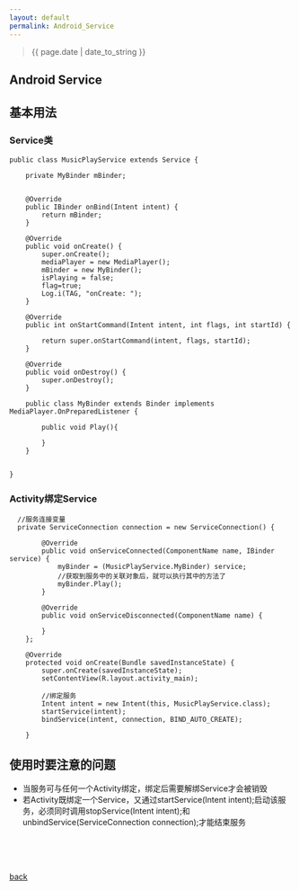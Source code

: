 ```yaml
---
layout: default
permalink: Android_Service
---
```


> {{ page.date | date_to_string }}

## Android Service

## 基本用法

### Service类
	public class MusicPlayService extends Service {
	
	    private MyBinder mBinder;
	
	  
	    @Override
	    public IBinder onBind(Intent intent) {
	        return mBinder;
	    }
	
	    @Override
	    public void onCreate() {
	        super.onCreate();
	        mediaPlayer = new MediaPlayer();
	        mBinder = new MyBinder();
	        isPlaying = false;
	        flag=true;
	        Log.i(TAG, "onCreate: ");
	    }
	
	    @Override
	    public int onStartCommand(Intent intent, int flags, int startId) {
	
	        return super.onStartCommand(intent, flags, startId);
	    }
	
	    @Override
	    public void onDestroy() {
	        super.onDestroy();
	    }
	
	    public class MyBinder extends Binder implements MediaPlayer.OnPreparedListener {
	
	    	public void Play(){

	        }
	    }
	
	
	}

### Activity绑定Service

	  //服务连接变量
	  private ServiceConnection connection = new ServiceConnection() {

	        @Override
	        public void onServiceConnected(ComponentName name, IBinder service) {
	            myBinder = (MusicPlayService.MyBinder) service;
	            //获取到服务中的关联对象后，就可以执行其中的方法了
	            myBinder.Play();
	        }
	
	        @Override
	        public void onServiceDisconnected(ComponentName name) {
	
	        }
	    };

	    @Override
	    protected void onCreate(Bundle savedInstanceState) {
	        super.onCreate(savedInstanceState);
	        setContentView(R.layout.activity_main);
	
	        //绑定服务
	        Intent intent = new Intent(this, MusicPlayService.class);
	        startService(intent);
	        bindService(intent, connection, BIND_AUTO_CREATE);
	
	    }

## 使用时要注意的问题

* 当服务可与任何一个Activity绑定，绑定后需要解绑Service才会被销毁
* 若Activity既绑定一个Service，又通过startService(Intent intent);启动该服务，必须同时调用stopService(Intent intent);和unbindService(ServiceConnection connection);才能结束服务


<br />
<br />
<br />


[back](../)

